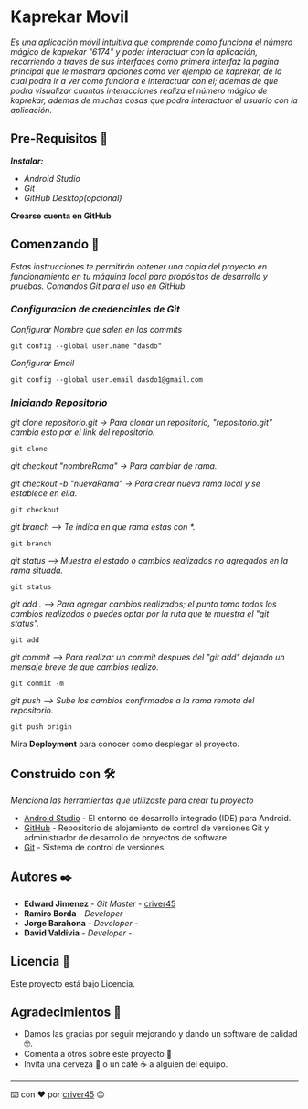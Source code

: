 # Kaprekar Movil

_Es una aplicación móvil intuitiva que comprende como funciona el número mágico de kaprekar "6174" y poder interactuar con la aplicación, recorriendo a traves de sus interfaces como primera interfaz la pagina principal que le mostrara opciones como ver ejemplo de kaprekar, de la cual podra ir a ver como funciona e interactuar con el; ademas de que podra visualizar cuantas interacciones realiza el número mágico de kaprekar, ademas de muchas cosas que podra interactuar el usuario con la aplicación._

## Pre-Requisitos 🚧
**_Instalar:_**
- _Android Studio_
- _Git_
- _GitHub Desktop(opcional)_

**Crearse cuenta en GitHub**

## Comenzando 🚀

_Estas instrucciones te permitirán obtener una copia del proyecto en funcionamiento en tu máquina local para propósitos de desarrollo y pruebas._
_Comandos Git para el uso en GitHub_

### _Configuracion de credenciales de Git_

_Configurar Nombre que salen en los commits_
```
git config --global user.name "dasdo"
```
_Configurar Email_
```
git config --global user.email dasdo1@gmail.com
```

### _Iniciando Repositorio_


_git clone repositorio.git   -> Para clonar un repositorio, "repositorio.git" cambia esto por el link del repositorio._
```
git clone 
```
_git checkout "nombreRama"   -> Para cambiar de rama._

_git checkout -b "nuevaRama" -> Para crear nueva rama local y se establece en ella._
```
git checkout 
```
_git branch --> Te indica en que rama estas con *._
```
git branch 
```
_git status --> Muestra el estado o cambios realizados no agregados en la rama situada._
```
git status
```
_git add .  --> Para agregar cambios realizados; el punto toma todos los cambios realizados o puedes optar por la ruta que te muestra el "git status"._
```
git add 
```
_git commit --> Para realizar un commit despues del "git add" dejando un mensaje breve de que cambios realizo._
```
git commit -m 
```
_git push --> Sube los cambios confirmados a la rama remota del repositorio._
```
git push origin 
```

Mira **Deployment** para conocer como desplegar el proyecto.

## Construido con 🛠️

_Menciona las herramientas que utilizaste para crear tu proyecto_

* [Android Studio](https://developer.android.com) - El entorno de desarrollo integrado (IDE) para Android.
* [GitHub](https://github.com/) - Repositorio de alojamiento de control de versiones Git y administrador de desarrollo de proyectos de software.
* [Git](https://git-scm.com/) - Sistema de control de versiones.

## Autores ✒️

* **Edward Jimenez** - *Git Master* - [criver45](https://github.com/criver45)
* **Ramiro Borda** - *Developer* - 
* **Jorge Barahona** - *Developer* -
* **David Valdivia** - *Developer* -

## Licencia 📄

Este proyecto está bajo Licencia.

## Agradecimientos 🎁

* Damos las gracias por seguir mejorando y dando un software de calidad 🤓.
* Comenta a otros sobre este proyecto 📢
* Invita una cerveza 🍺 o un café ☕ a alguien del equipo. 

---
⌨️ con ❤️ por [criver45](https://github.com/criver45) 😊
